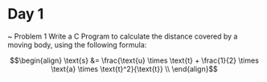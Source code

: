 
# Day 1

~ Problem 1
Write a C Program to calculate the distance covered by a moving body, using the following formula:

```math
\begin{align}
\text{s} &= \frac{\text{u} \times \text{t} + \frac{1}{2} \times \text{a} \times \text{t}^2}{\text{t}} \\
\end{align}
```